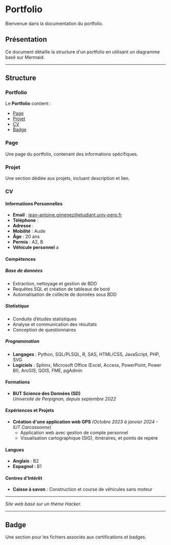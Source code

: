 # Portfolio

Bienvenue dans la documentation du portfolio.

## Présentation
Ce document détaille la structure d'un portfolio en utilisant un diagramme basé sur Mermaid.

---

## Structure

### Portfolio

Le **Portfolio** contient :
- [Page](#page)
- [Projet](#projet)
- [CV](#cv)
- [Badge](#badge)

### Page

Une page du portfolio, contenant des informations spécifiques.

### Projet

Une section dédiée aux projets, incluant description et lien.

### CV

#### Informations Personnelles

- **Email** : [jean-antoine.gimenez@etudiant.univ-perp.fr](mailto:jean-antoine.gimenez@etudiant.univ-perp.fr)
- **Téléphone** : 
- **Adresse** :
- **Mobilité** : Aude  
- **Âge** : 20 ans  
- **Permis** : A2, B  
- **Véhicule personnel**  a

#### Compétences

##### Base de données
- Extraction, nettoyage et gestion de BDD
- Requêtes SQL et création de tableaux de bord
- Automatisation de collecte de données sous BDD

##### Statistique
- Conduite d’études statistiques
- Analyse et communication des résultats
- Conception de questionnaires

##### Programmation
- **Langages** : Python, SQL/PLSQL, R, SAS, HTML/CSS, JavaScript, PHP, SVG
- **Logiciels** : Sphinx, Microsoft Office (Excel, Access, PowerPoint, Power BI), ArcGIS, QGIS, FME, pgAdmin

#### Formations

- **BUT Science des Données (SD)**  
  *Université de Perpignan, depuis septembre 2022*

#### Expériences et Projets

- **Création d'une application web GPS** *(Octobre 2023 à janvier 2024 - IUT Carcassonne)*  
  - Application web avec gestion de compte personnel  
  - Visualisation cartographique (SIG), itinéraires, et points de repère

#### Langues

- **Anglais** : B2  
- **Espagnol** : B1  

#### Centres d'Intérêt

- **Caisse à savon** : Construction et course de véhicules sans moteur

---

*Site web basé sur un thème Hacker.*

---

## Badge

Une section pour les fichiers associés aux certifications et badges.




